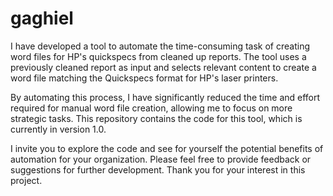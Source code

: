 # gaghiel

I have developed a tool to automate the time-consuming task of creating word files for HP's quickspecs from cleaned up reports. The tool uses a previously cleaned report as input and selects relevant content to create a word file matching the Quickspecs format for HP's laser printers.

By automating this process, I have significantly reduced the time and effort required for manual word file creation, allowing me to focus on more strategic tasks. This repository contains the code for this tool, which is currently in version 1.0.

I invite you to explore the code and see for yourself the potential benefits of automation for your organization. Please feel free to provide feedback or suggestions for further development. Thank you for your interest in this project.

